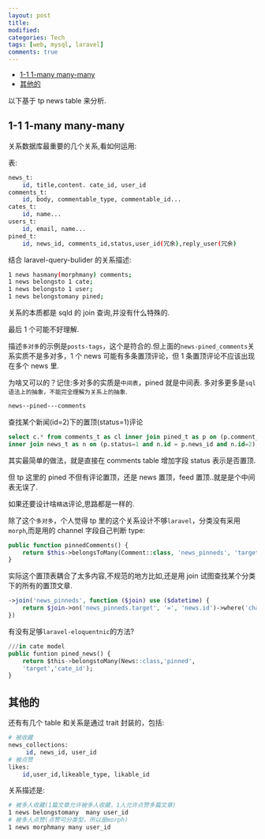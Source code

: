 ```yaml
---
layout: post
title:
modified:
categories: Tech
tags: [web, mysql, laravel]
comments: true
---
```


<!-- TOC -->

- [1-1 1-many many-many](#1-1-1-many-many-many)
- [其他的](#其他的)

<!-- /TOC -->

以下基于 tp news table 来分析.

## 1-1 1-many many-many

关系数据库最重要的几个关系,看如何运用:

表:

```sh
news_t:
    id, title,content. cate_id, user_id
comments_t:
    id, body, commentable_type, commentable_id...
cates_t:
    id, name...
users_t:
    id, email, name...
pined_t:
    id, news_id, comments_id,status,user_id(冗余),reply_user(冗余)
```

结合 laravel-query-bulider 的关系描述:

```sh
1 news hasmany(morphmany) comments;
1 news belongsto 1 cate;
1 news belongsto 1 user;
1 news belongstomany pined;
```

关系的本质都是 sqld 的 join 查询,并没有什么特殊的.

最后 1 个可能不好理解.

描述`多对多`的示例是`posts-tags`，这个是符合的.但上面的`news-pined_comments`关系实质不是多对多，1 个 news 可能有多条置顶评论，但 1 条置顶评论不应该出现在多个 news 里.

为啥又可以的？记住:多对多的实质是`中间表`，pined 就是中间表.
多对多更多是`sql语法上的抽象，不能完全理解为关系上的抽象`.

```sh
news--pined---comments
```

查找某个新闻(id=2)下的置顶(status=1)评论

```sql
select c.* from comments_t as cl inner join pined_t as p on (p.comment_id= c.id)
inner join news_t as n on (p.status=1 and n.id = p.news_id and n.id=2);
```

其实最简单的做法，就是直接在 comments table 增加字段 status 表示是否置顶.

但 tp 这里的 pined 不但有评论置顶，还是 news 置顶，feed 置顶..就是是个中间表无误了.

如果还要设计啥`精选`评论,思路都是一样的.

除了这个`多对多`，个人觉得 tp 里的这个关系设计不够`laravel`，分类没有采用`morph`,而是用的 channel 字段自己判断 type:

```php
public function pinnedComments() {
    return $this->belongsToMany(Comment::class, 'news_pinneds', 'target', 'raw')->where('channel', 'news:comment');
}
```

实际这个置顶表耦合了太多内容,不规范的地方比如,还是用 join 试图查找某个分类下的所有的置顶文章.

```php
->join('news_pinneds', function ($join) use ($datetime) {
    return $join->on('news_pinneds.target', '=', 'news.id')->where('channel', 'news')->where('expires_at', '>', $datetime);
})
```

有没有足够`laravel-eloquentnic`的方法?

```sql
///in cate model
public funtion pined_news() {
    return $this->belongstoMany(News::class,'pinned',
    'target','cate_id');
}
```

## 其他的

还有有几个 table 和关系是通过 trait 封装的，包括:

```sh
# 被收藏
news_collections:
     id, news_id, user_id
# 被点赞
likes:
    id,user_id,likeable_type, likable_id
```

关系描述是:

```sh
# 被多人收藏(1篇文章允许被多人收藏，1人允许点赞多篇文章)
1 news belongstomany  many user_id
# 被多人点赞(点赞可分类型，所以是morph)
1 news morphmany many user_id
```
